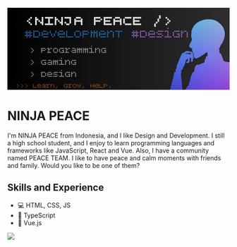 ![Design and Development](https://github.com/NINJAPEACE/NINJAPEACE/blob/peace/bio.jpg)

# NINJA PEACE
I'm NINJA PEACE from Indonesia, and I like Design and Development. I still a high school student, and I enjoy to learn programming languages and frameworks like JavaScript, React and Vue. Also, I have a community named PEACE TEAM. I like to have peace and calm moments with friends and family. Would you like to be one of them?

## Skills and Experience
* 💻 HTML, CSS, JS
* 📠 TypeScript
* 📱 Vue.js

![](https://github-readme-stats.vercel.app/api?username=ninjapeace&&show_icons=true&title_color=ffffff&icon_color=4facfe&text_color=fff&bg_color=151515)
